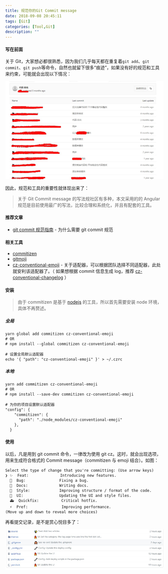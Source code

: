 ```yaml
---
title: 规范你的Git Commit message
date: 2018-09-08 20:45:11
tags: [Git]
categories: [Tool,Git]
description: ""
---
```


#### 写在前面

关于 Git，大家想必都很熟悉，因为我们几乎每天都在重复着`git add`、`git commit`、`git push`等命令，自然也就留下很多“痕迹”，如果没有好的规范和工具来约束，可能就会出现以下情况：

![](https://github.com/gaoac/images-library/blob/master/blog/git_commit_error.png?raw=true)

因此，规范和工具的重要性就体现出来了：

> 关于 Git Commit message 的写法规社区有多种，本文采用的的 Angular 规范是目前使用最广的写法，比较合理和系统化，并且有配套的工具。<!-- more -->

#### 推荐文章

- [git commit 规范指南](https://segmentfault.com/a/1190000009048911) - 为什么需要 git commit 规范

#### 相关工具

- [commitizen](https://github.com/commitizen/cz-cli)
- [gitmoji](https://github.com/carloscuesta/gitmoji/)
- [cz-conventional-emoji](https://github.com/gaoac/cz-conventional-emoji) - 关于适配器，可以根据团队选择不同适配器，此处就安利该适配器了。（ 如果想根据 commit 信息生成 log，推荐 [cz-conventional-changelog](https://github.com/commitizen/cz-conventional-changelog) ）

#### 安装

> 由于 commitizen 是基于 [nodejs](https://nodejs.org/) 的工具，所以首先需要安装 node 环境，具体不再赘述。

##### 全局

```
yarn global add commitizen cz-conventional-emoji
# OR
# npm install --global commitizen cz-conventional-emoji

# 设置全局默认适配器
echo '{ "path": "cz-conventional-emoji" }' > ~/.czrc
```

##### 本地

```
yarn add commitizen cz-conventional-emoji
# OR
# npm install --save-dev commitizen cz-conventional-emoji

# 为你的项目设置默认适配器
"config": {
    "commitizen": {
      "path": "./node_modules/cz-conventional-emoji"
    },
  }
```

#### 使用

以后，凡是用到 git commit 命令，一律改为使用 git cz。这时，就会出现选项，用来生成符合格式的 Commit message（commitizen 与 emoji 结合）。如图：

```
Select the type of change that you're committing: (Use arrow keys)
❯ ✨  Feat:              Introducing new features.
  🐛  Bug:               Fixing a bug.
  📝  Docs:              Writing docs.
  🎨  Style:             Improving structure / format of the code.
  💄  UI:                Updating the UI and style files.
  🚑  Quickfix:          Critical hotfix.
  ⚡️  Pref:               Improving performance.
(Move up and down to reveal more choices)
```

再看提交记录，是不是赏心悦目多了：

![](https://github.com/gaoac/images-library/blob/master/blog/git_commit_normal.png?raw=true)
